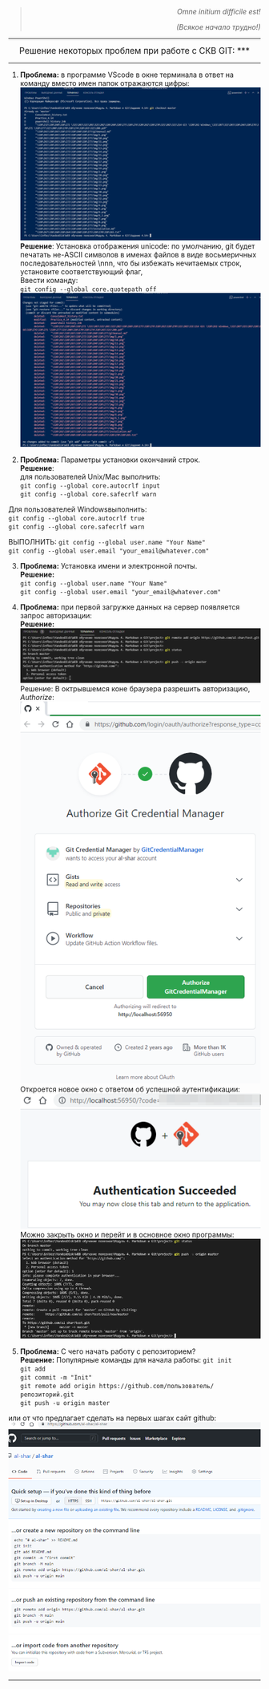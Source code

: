 >_<p style='text-align: right;'> Omne initium difficile est!</p>_ 
>_<p style='text-align: right;'>(Всякое начало трудно!)</p>_  
***  
<center><big>Решение некоторых проблем при работе с СКВ GIT: ***</center></big>  

***   

1. __Проблема:__ в программе VScode в окне терминала в ответ на команду вместо имен папок отражаются цифры:
![Рис.1](./img/51.png "Цифры вместо имен папок")  
__Решение__: Установка отображения unicode: по умолчанию, git будет печатать не-ASCII символов в именах файлов в виде восьмеричных последовательностей \nnn, что бы избежать нечитаемых строк, установите соответствующий флаг,    
Ввести команду:  
`git config --global core.quotepath off`  
![Рис.2](./img/511.png "имена папок отображаются корректно на кириллице")  

2. __Проблема:__ Параметры установки окончаний строк.  
__Решение__:  
для пользователей Unix/Mac выполнить:  
`git config --global core.autocrlf input`  
`git config --global core.safecrlf warn`  

Для пользователей Windowsвыполнить:  
`git config --global core.autocrlf true`  
`git config --global core.safecrlf warn`  

ВЫПОЛНИТЬ:
`git config --global user.name "Your Name"`  
`git config --global user.email "your_email@whatever.com"`  


3. __Проблема:__ Установка имени и электронной почты.  
__Решение:__  
`git config --global user.name "Your Name"`  
`git config --global user.email "your_email@whatever.com"`  

4. __Проблема:__ при первой загружке данных на сервер появляется запрос авторизации:  
__Решение:__  
![Рис.3](./img/52.png "Запрос авторизации")  
Решение: В октрывшемся коне браузера разрешить авторизацию, _*Authorize*_:  
![Рис.4](./img/521.png "Разрешение авторизации")  
Откроется новое окно с ответом об успешной аутентификации:  
![Рис.5](./img/522.png "Ответ аутентификации")  
Можно закрыть окно и перейт и в основное окно программы:  
![Рис.6](./img/523.png "Запрос авторизации")  

5. __Проблема:__ С чего начать работу с репозиторием?  
__Решение:__
Популярные команды для начала работы:
`git init`  
`git add`  
`git commit -m "Init"`  
`git remote add origin https://github.com/пользователь/репозиторий.git`  
`git push -u origin master`  

или от что предлагает сделать на первых шагах сайт github:   
![Рис.7](./img/524.png "Работа с репозиторием")  

***